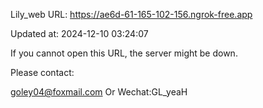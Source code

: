 Lily_web URL: https://ae6d-61-165-102-156.ngrok-free.app

Updated at: 2024-12-10 03:24:07

If you cannot open this URL, the server might be down.

Please contact: 

goley04@foxmail.com Or Wechat:GL_yeaH